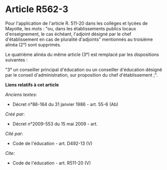 # Article R562-3

Pour l'application de l'article R. 511-20 dans les collèges et lycées de Mayotte, les mots : "ou, dans les établissements
publics locaux d'enseignement, le cas échéant, l'adjoint désigné par le chef d'établissement en cas de pluralité d'adjoints"
mentionnés au troisième alinéa (2°) sont supprimés. 

Le quatrième alinéa du même article (3°) est remplacé par les dispositions suivantes : 

"3° un conseiller principal d'éducation ou un conseiller d'éducation désigné par le conseil d'administration, sur proposition
du chef d'établissement ;".

**Liens relatifs à cet article**

_Anciens textes_:

  - Décret n°86-164 du 31 janvier 1986 - art. 55-6 (Ab)

_Créé par_:

  - Décret n°2009-553 du 15 mai 2009 - art.

_Cité par_:

  - Code de l'éducation - art. D492-13 (V)

_Cite_:

  - Code de l'éducation - art. R511-20 (V)
